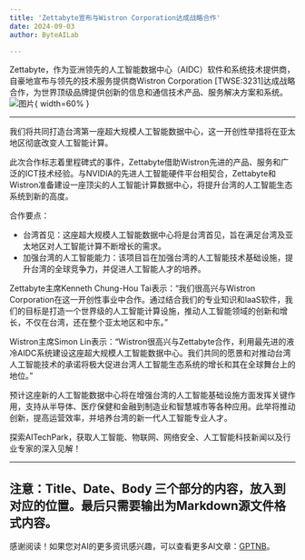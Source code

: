 ```yaml
---
title: 'Zettabyte宣布与Wistron Corporation达成战略合作'
date: 2024-09-03
author: ByteAILab

---
```


Zettabyte，作为亚洲领先的人工智能数据中心（AIDC）软件和系统技术提供商，自豪地宣布与领先的技术服务提供商Wistron Corporation [TWSE:3231]达成战略合作，为世界顶级品牌提供创新的信息和通信技术产品、服务解决方案和系统。![图片](https://ai-techpark.com/wp-content/uploads/2024/08/Zettabyte-960x540.jpg){ width=60% }

---
我们将共同打造台湾第一座超大规模人工智能数据中心，这一开创性举措将在亚太地区彻底改变人工智能计算。

此次合作标志着里程碑式的事件，Zettabyte借助Wistron先进的产品、服务和广泛的ICT技术经验。与NVIDIA的先进人工智能硬件平台相契合，Zettabyte和Wistron准备建设一座顶尖的人工智能计算数据中心，将提升台湾的人工智能生态系统到新的高度。

合作要点：
- 台湾首见：这座超大规模人工智能数据中心将是台湾首见，旨在满足台湾及亚太地区对人工智能计算不断增长的需求。
- 加强台湾的人工智能能力：该项目旨在加强台湾的人工智能技术基础设施，提升台湾的全球竞争力，并促进人工智能人才的培养。

Zettabyte主席Kenneth Chung-Hou Tai表示：“我们很高兴与Wistron Corporation在这一开创性事业中合作。通过结合我们的专业知识和IaaS软件，我们的目标是打造一个世界级的人工智能计算设施，推动人工智能领域的创新和增长，不仅在台湾，还在整个亚太地区和中东。”

Wistron主席Simon Lin表示：“Wistron很高兴与Zettabyte合作，利用最先进的液冷AIDC系统建设这座超大规模人工智能数据中心。我们共同的愿景和对推动台湾人工智能技术的承诺将极大促进台湾人工智能生态系统的增长和其在全球舞台上的地位。”

预计这座新的人工智能数据中心将在增强台湾的人工智能基础设施方面发挥关键作用，支持从半导体、医疗保健和金融到制造业和智慧城市等各种应用。此举将推动创新，提高运营效率，并培养台湾的新一代人工智能专业人才。

探索AITechPark，获取人工智能、物联网、网络安全、人工智能科技新闻以及行业专家的深入见解！

---

注意：Title、Date、Body 三个部分的内容，放入到对应的位置。最后只需要输出为Markdown源文件格式内容。
---
感谢阅读！如果您对AI的更多资讯感兴趣，可以查看更多AI文章：[GPTNB](https://gptnb.com)。